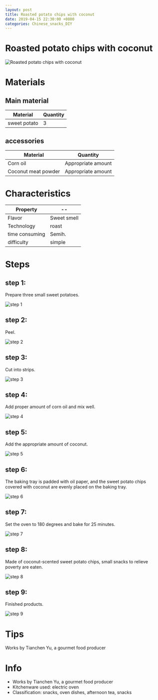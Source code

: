 ```yaml
---
layout: post
title: Roasted potato chips with coconut
date: 2019-04-15 22:30:00 +0800
categories: Chinese_snacks_DIY
---
```


# Roasted potato chips with coconut

![Roasted potato chips with coconut]({{site.baseurl}}/img/417216/417216.jpg)

# Materials


## Main material

Material|Quantity
--|--
sweet potato|3

## accessories

Material|Quantity
--|--
Corn oil|Appropriate amount
Coconut meat powder|Appropriate amount

# Characteristics

Property|--
--|--
Flavor|Sweet smell
Technology|roast
time consuming|Semih.
difficulty|simple

# Steps

## step 1:

Prepare three small sweet potatoes.

![step 1]({{site.baseurl}}/img/417216/1.jpg)

## step 2:

Peel.

![step 2]({{site.baseurl}}/img/417216/2.jpg)

## step 3:

Cut into strips.

![step 3]({{site.baseurl}}/img/417216/3.jpg)

## step 4:

Add proper amount of corn oil and mix well.

![step 4]({{site.baseurl}}/img/417216/4.jpg)

## step 5:

Add the appropriate amount of coconut.

![step 5]({{site.baseurl}}/img/417216/5.jpg)

## step 6:

The baking tray is padded with oil paper, and the sweet potato chips covered with coconut are evenly placed on the baking tray.

![step 6]({{site.baseurl}}/img/417216/6.jpg)

## step 7:

Set the oven to 180 degrees and bake for 25 minutes.

![step 7]({{site.baseurl}}/img/417216/7.jpg)

## step 8:

Made of coconut-scented sweet potato chips, small snacks to relieve poverty are eaten.

![step 8]({{site.baseurl}}/img/417216/8.jpg)

## step 9:

Finished products.

![step 9]({{site.baseurl}}/img/417216/9.jpg)

# Tips

Works by Tianchen Yu, a gourmet food producer

# Info

- Works by Tianchen Yu, a gourmet food producer
- Kitchenware used: electric oven
- Classification: snacks, oven dishes, afternoon tea, snacks